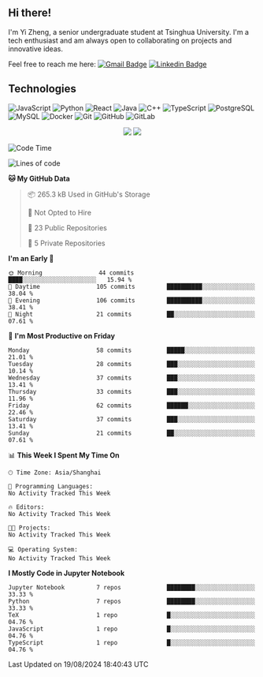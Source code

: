 ## Hi there!

I'm Yi Zheng, a senior undergraduate student at Tsinghua University. I'm a tech enthusiast and am always open to collaborating on projects and innovative ideas.

Feel free to reach me here: [![Gmail Badge](https://img.shields.io/badge/-zhengyi20thu@gmail.com-c14438?style=flat-square&logo=Gmail&logoColor=white&link=mailto:zhengyi20thu@gmail.com)](mailto:zhengyi20thu@gmail.com)
[![Linkedin Badge](https://img.shields.io/badge/-yizheng20-blue?style=flat-square&logo=Linkedin&logoColor=white&link=https://www.linkedin.com/in/yizheng20/)](https://www.linkedin.com/in/yi-zheng-mfe/)

## Technologies

![JavaScript](https://img.shields.io/badge/-JavaScript-black?style=flat-square&logo=javascript)
![Python](https://img.shields.io/badge/-Python-black?style=flat-square&logo=Python)
![React](https://img.shields.io/badge/-React-black?style=flat-square&logo=react)
![Java](https://img.shields.io/badge/-java-E34A86?style=flat-square&logo=java)
![C++](https://img.shields.io/badge/-C++-00599C?style=flat-square&logo=c)
![TypeScript](https://img.shields.io/badge/-TypeScript-007ACC?style=flat-square&logo=typescript)
![PostgreSQL](https://img.shields.io/badge/-PostgreSQL-336791?style=flat-square&logo=postgresql)
![MySQL](https://img.shields.io/badge/-MySQL-black?style=flat-square&logo=mysql)
![Docker](https://img.shields.io/badge/-Docker-black?style=flat-square&logo=docker)
![Git](https://img.shields.io/badge/-Git-black?style=flat-square&logo=git)
![GitHub](https://img.shields.io/badge/-GitHub-181717?style=flat-square&logo=github)
![GitLab](https://img.shields.io/badge/-GitLab-FCA121?style=flat-square&logo=gitlab)

<p align="center">
    <img src = "https://github-readme-stats.vercel.app/api?username=Zheng-Yi-git&show_icons=true&theme=yeblu&hide_border=true&count_private=true">
    <img src = "https://github-readme-stats.vercel.app/api/top-langs/?username=Zheng-Yi-git&hide=html,css&theme=yeblu&layout=compact&hide_border=true&count_private=true&langs_count=8">
</p>

<!--START_SECTION:waka-->
![Code Time](http://img.shields.io/badge/Code%20Time-1%2C049%20hrs%2058%20mins-blue)

![Lines of code](https://img.shields.io/badge/From%20Hello%20World%20I%27ve%20Written-2.6%20million%20lines%20of%20code-blue)

**🐱 My GitHub Data** 

> 📦 265.3 kB Used in GitHub's Storage 
 > 
> 🚫 Not Opted to Hire
 > 
> 📜 23 Public Repositories 
 > 
> 🔑 5 Private Repositories 
 > 
**I'm an Early 🐤** 

```text
🌞 Morning                44 commits          ████░░░░░░░░░░░░░░░░░░░░░   15.94 % 
🌆 Daytime                105 commits         ██████████░░░░░░░░░░░░░░░   38.04 % 
🌃 Evening                106 commits         ██████████░░░░░░░░░░░░░░░   38.41 % 
🌙 Night                  21 commits          ██░░░░░░░░░░░░░░░░░░░░░░░   07.61 % 
```
📅 **I'm Most Productive on Friday** 

```text
Monday                   58 commits          █████░░░░░░░░░░░░░░░░░░░░   21.01 % 
Tuesday                  28 commits          ███░░░░░░░░░░░░░░░░░░░░░░   10.14 % 
Wednesday                37 commits          ███░░░░░░░░░░░░░░░░░░░░░░   13.41 % 
Thursday                 33 commits          ███░░░░░░░░░░░░░░░░░░░░░░   11.96 % 
Friday                   62 commits          ██████░░░░░░░░░░░░░░░░░░░   22.46 % 
Saturday                 37 commits          ███░░░░░░░░░░░░░░░░░░░░░░   13.41 % 
Sunday                   21 commits          ██░░░░░░░░░░░░░░░░░░░░░░░   07.61 % 
```


📊 **This Week I Spent My Time On** 

```text
🕑︎ Time Zone: Asia/Shanghai

💬 Programming Languages: 
No Activity Tracked This Week

🔥 Editors: 
No Activity Tracked This Week

🐱‍💻 Projects: 
No Activity Tracked This Week

💻 Operating System: 
No Activity Tracked This Week
```

**I Mostly Code in Jupyter Notebook** 

```text
Jupyter Notebook         7 repos             ████████░░░░░░░░░░░░░░░░░   33.33 % 
Python                   7 repos             ████████░░░░░░░░░░░░░░░░░   33.33 % 
TeX                      1 repo              █░░░░░░░░░░░░░░░░░░░░░░░░   04.76 % 
JavaScript               1 repo              █░░░░░░░░░░░░░░░░░░░░░░░░   04.76 % 
TypeScript               1 repo              █░░░░░░░░░░░░░░░░░░░░░░░░   04.76 % 
```




 Last Updated on 19/08/2024 18:40:43 UTC
<!--END_SECTION:waka-->
